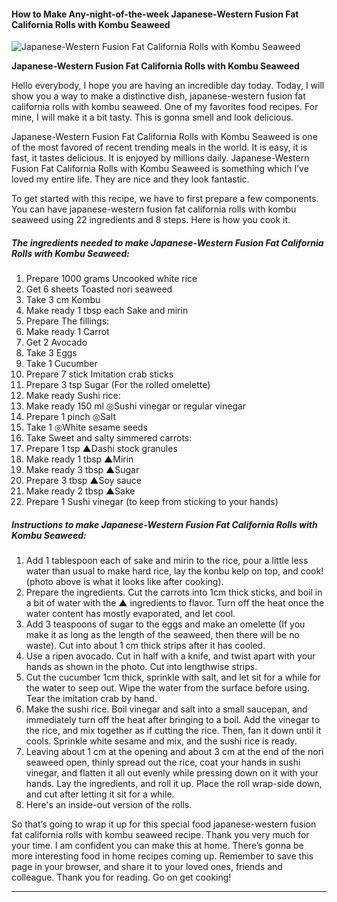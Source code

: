             

#### How to Make Any-night-of-the-week Japanese-Western Fusion Fat California Rolls with Kombu Seaweed

![Japanese-Western Fusion Fat California Rolls with Kombu Seaweed](https://img-global.cpcdn.com/recipes/5262002338398208/751x532cq70/japanese-western-fusion-fat-california-rolls-with-kombu-seaweed-recipe-main-photo.jpg)

**Japanese-Western Fusion Fat California Rolls with Kombu Seaweed**

Hello everybody, I hope you are having an incredible day today. Today, I will show you a way to make a distinctive dish, japanese-western fusion fat california rolls with kombu seaweed. One of my favorites food recipes. For mine, I will make it a bit tasty. This is gonna smell and look delicious.

Japanese-Western Fusion Fat California Rolls with Kombu Seaweed is one of the most favored of recent trending meals in the world. It is easy, it is fast, it tastes delicious. It is enjoyed by millions daily. Japanese-Western Fusion Fat California Rolls with Kombu Seaweed is something which I’ve loved my entire life. They are nice and they look fantastic.

To get started with this recipe, we have to first prepare a few components. You can have japanese-western fusion fat california rolls with kombu seaweed using 22 ingredients and 8 steps. Here is how you cook it.

##### The ingredients needed to make Japanese-Western Fusion Fat California Rolls with Kombu Seaweed:

1.  Prepare 1000 grams Uncooked white rice
2.  Get 6 sheets Toasted nori seaweed
3.  Take 3 cm Kombu
4.  Make ready 1 tbsp each Sake and mirin
5.  Prepare The fillings:
6.  Make ready 1 Carrot
7.  Get 2 Avocado
8.  Take 3 Eggs
9.  Take 1 Cucumber
10.  Prepare 7 stick Imitation crab sticks
11.  Prepare 3 tsp Sugar (For the rolled omelette)
12.  Make ready Sushi rice:
13.  Make ready 150 ml ◎Sushi vinegar or regular vinegar
14.  Prepare 1 pinch ◎Salt
15.  Take 1 ◎White sesame seeds
16.  Take Sweet and salty simmered carrots:
17.  Prepare 1 tsp ▲Dashi stock granules
18.  Make ready 1 tbsp ▲Mirin
19.  Make ready 3 tbsp ▲Sugar
20.  Prepare 3 tbsp ▲Soy sauce
21.  Make ready 2 tbsp ▲Sake
22.  Prepare 1 Sushi vinegar (to keep from sticking to your hands)

##### Instructions to make Japanese-Western Fusion Fat California Rolls with Kombu Seaweed:

1.  Add 1 tablespoon each of sake and mirin to the rice, pour a little less water than usual to make hard rice, lay the konbu kelp on top, and cook! (photo above is what it looks like after cooking).
2.  Prepare the ingredients. Cut the carrots into 1cm thick sticks, and boil in a bit of water with the ▲ ingredients to flavor. Turn off the heat once the water content has mostly evaporated, and let cool.
3.  Add 3 teaspoons of sugar to the eggs and make an omelette (If you make it as long as the length of the seaweed, then there will be no waste). Cut into about 1 cm thick strips after it has cooled.
4.  Use a ripen avocado. Cut in half with a knife, and twist apart with your hands as shown in the photo. Cut into lengthwise strips.
5.  Cut the cucumber 1cm thick, sprinkle with salt, and let sit for a while for the water to seep out. Wipe the water from the surface before using. Tear the imitation crab by hand.
6.  Make the sushi rice. Boil vinegar and salt into a small saucepan, and immediately turn off the heat after bringing to a boil. Add the vinegar to the rice, and mix together as if cutting the rice. Then, fan it down until it cools. Sprinkle white sesame and mix, and the sushi rice is ready.
7.  Leaving about 1 cm at the opening and about 3 cm at the end of the nori seaweed open, thinly spread out the rice, coat your hands in sushi vinegar, and flatten it all out evenly while pressing down on it with your hands. Lay the ingredients, and roll it up. Place the roll wrap-side down, and cut after letting it sit for a while.
8.  Here's an inside-out version of the rolls.

So that’s going to wrap it up for this special food japanese-western fusion fat california rolls with kombu seaweed recipe. Thank you very much for your time. I am confident you can make this at home. There’s gonna be more interesting food in home recipes coming up. Remember to save this page in your browser, and share it to your loved ones, friends and colleague. Thank you for reading. Go on get cooking!

* * *